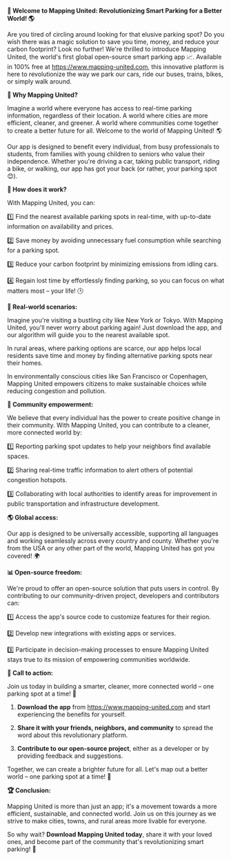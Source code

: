 **🚀 Welcome to Mapping United: Revolutionizing Smart Parking for a Better World! 🌎**

Are you tired of circling around looking for that elusive parking spot? Do you wish there was a magic solution to save you time, money, and reduce your carbon footprint? Look no further! We're thrilled to introduce Mapping United, the world's first global open-source smart parking app 📈. Available in 100% free at https://www.mapping-united.com, this innovative platform is here to revolutionize the way we park our cars, ride our buses, trains, bikes, or simply walk around.

**🌟 Why Mapping United?**

Imagine a world where everyone has access to real-time parking information, regardless of their location. A world where cities are more efficient, cleaner, and greener. A world where communities come together to create a better future for all. Welcome to the world of Mapping United! 🌎

Our app is designed to benefit every individual, from busy professionals to students, from families with young children to seniors who value their independence. Whether you're driving a car, taking public transport, riding a bike, or walking, our app has got your back (or rather, your parking spot 😊).

**🚗 How does it work?**

With Mapping United, you can:

1️⃣ Find the nearest available parking spots in real-time, with up-to-date information on availability and prices.

2️⃣ Save money by avoiding unnecessary fuel consumption while searching for a parking spot.

3️⃣ Reduce your carbon footprint by minimizing emissions from idling cars.

4️⃣ Regain lost time by effortlessly finding parking, so you can focus on what matters most – your life! 🕒

**🌈 Real-world scenarios:**

Imagine you're visiting a bustling city like New York or Tokyo. With Mapping United, you'll never worry about parking again! Just download the app, and our algorithm will guide you to the nearest available spot.

In rural areas, where parking options are scarce, our app helps local residents save time and money by finding alternative parking spots near their homes.

In environmentally conscious cities like San Francisco or Copenhagen, Mapping United empowers citizens to make sustainable choices while reducing congestion and pollution.

**🌟 Community empowerment:**

We believe that every individual has the power to create positive change in their community. With Mapping United, you can contribute to a cleaner, more connected world by:

1️⃣ Reporting parking spot updates to help your neighbors find available spaces.

2️⃣ Sharing real-time traffic information to alert others of potential congestion hotspots.

3️⃣ Collaborating with local authorities to identify areas for improvement in public transportation and infrastructure development.

**🌎 Global access:**

Our app is designed to be universally accessible, supporting all languages and working seamlessly across every country and county. Whether you're from the USA or any other part of the world, Mapping United has got you covered! 🌍

**📊 Open-source freedom:**

We're proud to offer an open-source solution that puts users in control. By contributing to our community-driven project, developers and contributors can:

1️⃣ Access the app's source code to customize features for their region.

2️⃣ Develop new integrations with existing apps or services.

3️⃣ Participate in decision-making processes to ensure Mapping United stays true to its mission of empowering communities worldwide.

**🚀 Call to action:**

Join us today in building a smarter, cleaner, more connected world – one parking spot at a time! 💖

1. **Download the app** from https://www.mapping-united.com and start experiencing the benefits for yourself.

2. **Share it with your friends, neighbors, and community** to spread the word about this revolutionary platform.

3. **Contribute to our open-source project**, either as a developer or by providing feedback and suggestions.

Together, we can create a brighter future for all. Let's map out a better world – one parking spot at a time! 🌟

**🏆 Conclusion:**

Mapping United is more than just an app; it's a movement towards a more efficient, sustainable, and connected world. Join us on this journey as we strive to make cities, towns, and rural areas more livable for everyone.

So why wait? **Download Mapping United today**, share it with your loved ones, and become part of the community that's revolutionizing smart parking! 🎉